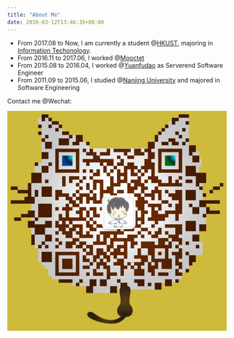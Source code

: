 ```yaml
---
title: "About Me"
date: 2018-03-12T13:46:35+08:00
---
```


* From 2017.08 to Now, I am currently a student @[HKUST](http://www.ust.hk/), majoring in [Information Techonology](https://www.sengpp.ust.hk/programs/it/en/).
* From 2016.11 to 2017.06, I worked @[Mooctet](http://mooctest.net)
* From 2015.08 to 2016.04, I worked @[Yuanfudao](http://yuanfudao.com) as Serverend Software Engineer
* From 2011.09 to 2015.06, I studied @[Nanjing University](https://www.nju.edu.cn/) and majored in Software Engineering

Contact me @Wechat:

![Wechat QRCode](/images/wechat_qr.jpg)